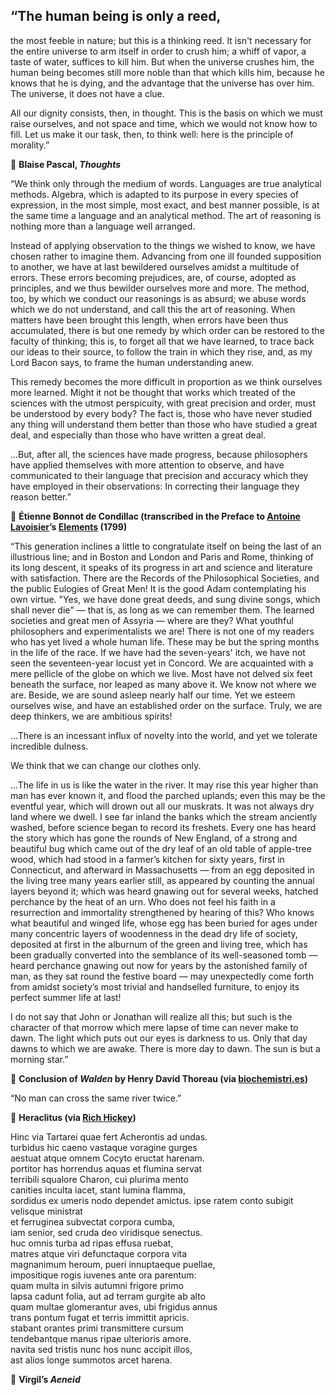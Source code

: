 ## “The human being is only a reed,

the most feeble in nature; but this is a thinking reed. It isn't necessary for the entire universe to arm itself in order to crush him; a whiff of vapor, a taste of water, suffices to kill him. But when the universe crushes him, the human being becomes still more noble than that which kills him, because he knows that he is dying, and the advantage that the universe has over him. The universe, it does not have a clue.

All our dignity consists, then, in thought. This is the basis on which we must raise ourselves, and not space and time, which we would not know how to fill. Let us make it our task, then, to think well: here is the principle of morality.”

:beginner: __Blaise Pascal, _Thoughts___

“We think only through the medium of words. Languages are true analytical methods. Algebra, which is adapted to its purpose in every species of expression, in the most simple, most exact, and best manner possible, is at the same time a language and an analytical method. The art of reasoning is nothing more than a language well arranged.

Instead of applying observation to the things we wished to know, we have chosen rather to imagine them. Advancing from one ill founded supposition to another, we have at last bewildered ourselves amidst a multitude of errors. These errors becoming prejudices, are, of course, adopted as principles, and we thus bewilder ourselves more and more. The method, too, by which we conduct our reasonings is as absurd; we abuse words which we do not understand, and call this the art of reasoning. When matters have been brought this length, when errors have been thus accumulated, there is but one remedy by which order can be restored to the faculty of thinking; this is, to forget all that we have learned, to trace back our ideas to their source, to follow the train in which they rise, and, as my Lord Bacon says, to frame the human understanding anew.

This remedy becomes the more difficult in proportion as we think ourselves more learned. Might it not be thought that works which treated of the sciences with the utmost perspicuity, with great precision and order, must be understood by every body? The fact is, those who have never studied any thing will understand them better than those who have studied a great deal, and especially than those who have written a great deal.

…But, after all, the sciences have made progress, because philosophers have applied themselves with more attention to observe, and have communicated to their language that precision and accuracy which they have employed in their observations: In correcting their language they reason better.”

:beginner: __Étienne Bonnot de Condillac (transcribed in the Preface to [Antoine Lavoisier](https://en.wikipedia.org/wiki/Antoine_Lavoisier)’s [Elements](https://archive.org/details/elementschemist00kerrgoog) (1799)__

“This generation inclines a little to congratulate itself on being the last of an illustrious line;
and in Boston and London and Paris and Rome, thinking of its long descent, it speaks of its progress in art and science and literature with satisfaction. There are the Records of the Philosophical Societies, and the public Eulogies of Great Men! It is the good Adam contemplating his own virtue. "Yes, we have done great deeds, and sung divine songs, which shall never die" — that is, as long as we can remember them. The learned societies and great men of Assyria — where are they? What youthful philosophers and experimentalists we are! There is not one of my readers who has yet lived a whole human life. These may be but the spring months in the life of the race. If we have had the seven-years' itch, we have not seen the seventeen-year locust yet in Concord. We are acquainted with a mere pellicle of the globe on which we live. Most have not delved six feet beneath the surface, nor leaped as many above it. We know not where we are. Beside, we are sound asleep nearly half our time. Yet we esteem ourselves wise, and have an established order on the surface. Truly, we are deep thinkers, we are ambitious spirits!

…There is an incessant influx of novelty into the world, and yet we tolerate incredible dulness.

We think that we can change our clothes only.

…The life in us is like the water in the river. It may rise this year higher than man has ever known it, and flood the parched uplands; even this may be the eventful year, which will drown out all our muskrats. It was not always dry land where we dwell. I see far inland the banks which the stream anciently washed, before science began to record its freshets. Every one has heard the story which has gone the rounds of New England, of a strong and beautiful bug which came out of the dry leaf of an old table of apple-tree wood, which had stood in a farmer’s kitchen for sixty years, first in Connecticut, and afterward in Massachusetts — from an egg deposited in the living tree many years earlier still, as appeared by counting the annual layers beyond it; which was heard gnawing out for several weeks, hatched perchance by the heat of an urn. Who does not feel his faith in a resurrection and immortality strengthened by hearing of this? Who knows what beautiful and winged life, whose egg has been buried for ages under many concentric layers of woodenness in the dead dry life of society, deposited at first in the alburnum of the green and living tree, which has been gradually converted into the semblance of its well-seasoned tomb — heard perchance gnawing out now for years by the astonished family of man, as they sat round the festive board — may unexpectedly come forth from amidst society’s most trivial and handselled furniture, to enjoy its perfect summer life at last!

I  do not say that John or Jonathan will realize all this; but such is the character of that morrow which mere lapse of time can never make to dawn. The light which puts out our eyes is darkness to us. Only that day dawns to which we are awake. There is more day to dawn. The sun is but a morning star.”

:beginner: __Conclusion of _Walden_ by Henry David Thoreau (via [biochemistri.es](biochemistri.es/Walden))__

“No man can cross the same river twice.”

:beginner: __Heraclitus (via [Rich Hickey](https://github.com/matthiasn/talk-transcripts/blob/master/Hickey_Rich/AreWeThereYet.md#user-content-slide-19))__

Hinc via Tartarei quae fert Acherontis ad undas.               
turbidus hic caeno vastaque voragine gurges  
aestuat atque omnem Cocyto eructat harenam.  
portitor has horrendus aquas et flumina servat  
terribili squalore Charon, cui plurima mento  
canities inculta iacet, stant lumina flamma,               
sordidus ex umeris nodo dependet amictus. 
ipse ratem conto subigit velisque ministrat  
et ferruginea subvectat corpora cumba,  
iam senior, sed cruda deo viridisque senectus.  
huc omnis turba ad ripas effusa ruebat,                
matres atque viri defunctaque corpora vita  
magnanimum heroum, pueri innuptaeque puellae,  
impositique rogis iuvenes ante ora parentum:  
quam multa in silvis autumni frigore primo  
lapsa cadunt folia, aut ad terram gurgite ab alto                
quam multae glomerantur aves, ubi frigidus annus  
trans pontum fugat et terris immittit apricis.  
stabant orantes primi transmittere cursum  
tendebantque manus ripae ulterioris amore.  
navita sed tristis nunc hos nunc accipit illos,               
ast alios longe summotos arcet harena.  

:beginner: __Virgil’s _Aeneid___
